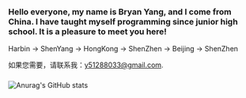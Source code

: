 ### Hello everyone, my name is Bryan Yang, and I come from China. I have taught myself programming since junior high school. It is a pleasure to meet you here!
Harbin -> ShenYang -> HongKong -> ShenZhen -> Beijing -> ShenZhen


如果您需要，请联系我：y51288033@gmail.com.
### 
![Anurag's GitHub stats](https://github-readme-stats.vercel.app/api?username=DaZuiZui&count_private=true)

